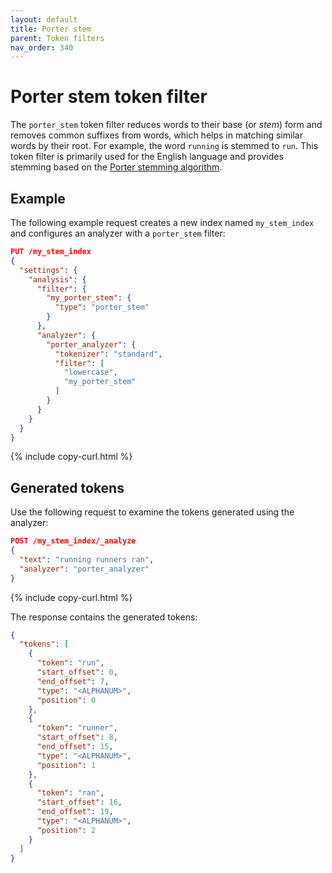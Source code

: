 ```yaml
---
layout: default
title: Porter stem
parent: Token filters
nav_order: 340
---
```


# Porter stem token filter

The `porter_stem` token filter reduces words to their base (or _stem_) form and removes common suffixes from words, which helps in matching similar words by their root. For example, the word `running` is stemmed to `run`. This token filter is primarily used for the English language and provides stemming based on the [Porter stemming algorithm](https://snowballstem.org/algorithms/porter/stemmer.html).


## Example

The following example request creates a new index named `my_stem_index` and configures an analyzer with a `porter_stem` filter:

```json
PUT /my_stem_index
{
  "settings": {
    "analysis": {
      "filter": {
        "my_porter_stem": {
          "type": "porter_stem"
        }
      },
      "analyzer": {
        "porter_analyzer": {
          "tokenizer": "standard",
          "filter": [
            "lowercase",
            "my_porter_stem"
          ]
        }
      }
    }
  }
}
```
{% include copy-curl.html %}

## Generated tokens

Use the following request to examine the tokens generated using the analyzer:

```json
POST /my_stem_index/_analyze
{
  "text": "running runners ran",
  "analyzer": "porter_analyzer"
}
```
{% include copy-curl.html %}

The response contains the generated tokens:

```json
{
  "tokens": [
    {
      "token": "run",
      "start_offset": 0,
      "end_offset": 7,
      "type": "<ALPHANUM>",
      "position": 0
    },
    {
      "token": "runner",
      "start_offset": 8,
      "end_offset": 15,
      "type": "<ALPHANUM>",
      "position": 1
    },
    {
      "token": "ran",
      "start_offset": 16,
      "end_offset": 19,
      "type": "<ALPHANUM>",
      "position": 2
    }
  ]
}
```
